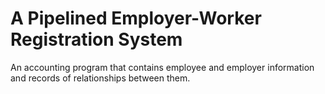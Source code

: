 # A Pipelined Employer-Worker Registration System
An accounting program that contains employee and employer information and records of relationships between them.

